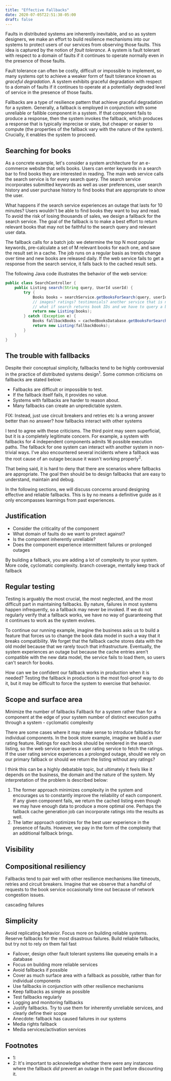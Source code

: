 ```yaml
---
title: "Effective Fallbacks"
date: 2020-07-05T22:51:38-05:00
draft: false
---
```


Faults in distributed systems are inherently inevitable, and so as system designers, we make an effort to build resilience mechanisms into our systems to protect users of our services from observing those faults. This idea is captured by the notion of *fault tolerance*. A system is fault tolerant with respect to a domain of faults if it continues to operate normally even in the presence of those faults. 

Fault tolerance can often be costly, difficult or impossible to implement, so many systems opt to achieve a weaker form of fault tolerance known as *graceful degradation*. A system exhibits graceful degradation with respect to a domain of faults if it continues to operate at a potentially degraded level of service in the presence of those faults.

Fallbacks are a type of resilience pattern that achieve graceful degradation for a system. Generally, a fallback is employed in conjunction with some unreliable or fallible component in a system. If that component fails to produce a response, then the system invokes the fallback, which produces a response that is typically imprecise or stale, but cheaper or easier to compute (the properties of the fallback vary with the nature of the system). Crucially, it enables the system to proceed. 

## Searching for books
As a concrete example, let's consider a system architecture for an e-commerce website that sells books. Users can enter keywords in a search bar to find books they are interested in reading. The main web service calls the search service is for every search query. The search service incorporates submitted keywords as well as user preferences, user search history and user purchase history to find books that are appropriate to show the user.

What happens if the search service experiences an outage that lasts for 10 minutes? Users wouldn't be able to find books they want to buy and read. To avoid the risk of losing thousands of sales, we design a fallback for the search service. The goal of the fallback is to make a best effort to return relevant books that may not be faithful to the search query and relevant user data.

The fallback calls for a batch job: we determine the top N most popular keywords, pre-calculate a set of M relevant books for each one, and save the result set in a cache. The job runs on a regular basis as trends change over time and new books are released daily. If the web service fails to get a response from the search service, it falls back to the cached result sets.

The following Java code illustrates the behavior of the web service:
```java
public class SearchController {
    public Listing search(String query, UserId userId) {
        try {
            Books books = searchService.getBooksForSearch(query, userId);
            // images? ratings? testimonials? another service that is necessary to hit?
            // what if search returns book IDs and we have to query a book database for metadata
            return new Listing(books);
        } catch (Exception e) {
            Books fallbackBooks = cachedBooksDatabase.getBooksForSearch(query);
            return new Listing(fallbackBooks);
        }
    }
}
```

## The trouble with fallbacks
Despite their conceptual simplicity, fallbacks tend to be highly controversial in the practice of distributed systems design<sup>1</sup>. Some common criticisms on fallbacks are stated below:
* Fallbacks are difficult or impossible to test.
* If the fallback itself fails, it provides no value.
* Systems with fallbacks are harder to reason about.
* Many fallbacks can create an unpredictable system.

FIX: Instead, just use circuit breakers and retries etc
Is a wrong answer better than no answer?
how fallbacks interact with other systems 

I tend to agree with these criticisms. The third point may seem superficial, but it is a completely legitimate concern. For example, a system with fallbacks for 4 independent components admits 16 possible execution paths. The fallback for one system can interact with another system in non-trivial ways. I've also encountered several incidents where a fallback was the root cause of an outage because it wasn't working properly<sup>2</sup>.

That being said, it is hard to deny that there are scenarios where fallbacks are appropriate. The goal then should be to design fallbacks that are easy to understand, maintain and debug.

In the following sections, we will discuss concerns around designing effective and reliable fallbacks. This is by no means a definitive guide as it only encompasses learnings from past experiences.

## Justification
* Consider the criticality of the component
* What domain of faults do we want to protect against?
* Is the component inherently unreliable?
* Does the component experience intermittent failures or prolonged outages

By building a fallback, you are adding a lot of complexity to your system. More code, cyclomatic complexity. branch coverage, mentally keep track of fallback

## Regular testing
Testing is arguably the most crucial, the most neglected, and the most difficult part in maintaining fallbacks. By nature, failures in most systems happen infrequently, so a fallback may never be invoked. If we do not regularly verify that a fallback works, we have no way of guaranteeing that it continues to work as the system evolves. 

To continue our running example, imagine the business asks us to build a feature that forces us to change the book data model in such a way that it breaks compatibility. We forget that the fallback cache stores data with the old model because that we rarely touch that infrastructure. Eventually, the system experiences an outage but because the cache entries aren't compatible with the new data model, the service fails to load them, so users can't search for books.

How can we be confident our fallback works in production when it is needed? Testing the fallback in production is the most fool-proof way to do it, but it may be difficult to force the system to exercise that behavior.

## Scope and surface area
Minimize the number of fallbacks
Fallback for a system rather than for a component
at the edge of your system
number of distinct execution paths through a system - cyclomatic complexity

There are some cases where it may make sense to introduce fallbacks for individual components. In the book store example, imagine we build a user rating feature. Ratings for each book should be rendered in the search listing, so the web service queries a user rating service to fetch the ratings. If the user rating service experiences a prolonged outage, should we rely on our primary fallback or should we return the listing without any ratings?

I think this can be a highly debatable topic, but ultimately it feels like it depends on the business, the domain and the nature of the system. My interpretation of the problem is described below:
1. The former approach minimizes complexity in the system and encourages us to constantly improve the reliability of each component. If any given component fails, we return the cached listing even though we may have enough data to produce a more optimal one. Perhaps the fallback cache generation job can incorporate ratings into the results as well.
2. The latter approach optimizes for the best user experience in the presence of faults. However, we pay in the form of the complexity that an additional fallback brings.

## Visibility

## Compositional resiliency
Fallbacks tend to pair well with other resilience mechanisms like timeouts, retries and circuit breakers. Imagine that we observe that a handful of requests to the book service occasionally time out because of network congestion issues. 

cascading failures

## Simplicity
Avoid replicating behavior.
Focus more on building reliable systems.
Reserve fallbacks for the most disastrous failures.
Build reliable fallbacks, but try not to rely on them
fail fast



* Failover, design other fault tolerant systems like queueing emails in a database
* Focus on building more reliable services
* Avoid fallbacks if possible
* Cover as much surface area with a fallback as possible, rather than for individual components
* Use fallbacks in conjunction with other resilience mechanisms
* Keep fallbacks as simple as possible
* Test fallbacks regularly
* Logging and monitoring fallbacks
* Justify fallbacks. Try to use them for inherently unreliable services, and clearly define their scope
* Anecdote: fallback has caused failures in our systems
* Media rights fallback
* Media services/activation services

## Footnotes
- 1: 
- 2: It's important to acknowledge whether there were any instances where the fallback *did* prevent an outage in the past before discounting it.

